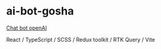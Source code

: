 # ai-bot-gosha

[Chat bot openAI](https://darnelo-inc.github.io/ai-bot-gosha/)

React / 
TypeScript / 
SCSS / 
Redux toolkit /
RTK Query /
Vite
